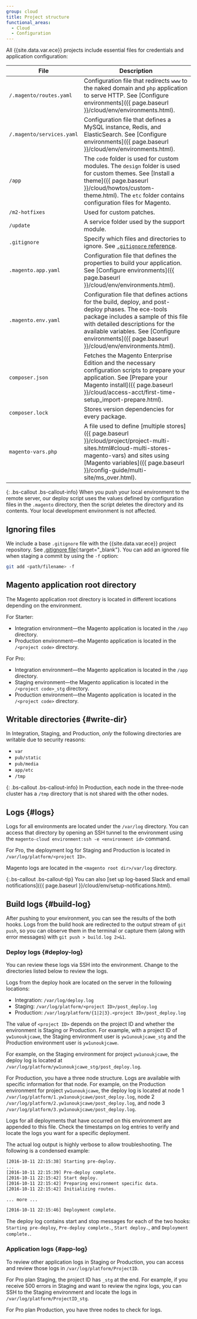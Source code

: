 ```yaml
---
group: cloud
title: Project structure
functional_areas:
  - Cloud
  - Configuration
---
```

All {{site.data.var.ece}} projects include essential files for credentials and application configuration:

File | Description
--- | ---
`/.magento/routes.yaml` | Configuration file that redirects `www` to the naked domain and `php` application to serve HTTP. See [Configure environments]({{ page.baseurl }}/cloud/env/environments.html).
`/.magento/services.yaml` | Configuration file that defines a MySQL instance, Redis, and ElasticSearch. See [Configure environments]({{ page.baseurl }}/cloud/env/environments.html).
`/app` | The `code` folder is used for custom modules. The `design` folder is used for custom themes. See [Install a theme]({{ page.baseurl }}/cloud/howtos/custom-theme.html). The `etc` folder contains configuration files for Magento.
`/m2-hotfixes` | Used for custom patches.
`/update` | A service folder used by the support module.
`.gitignore` | Specify which files and directories to ignore. See [`.gitignore` reference](#ignoring-files).
`.magento.app.yaml` | Configuration file that defines the properties to build your application. See [Configure environments]({{ page.baseurl }}/cloud/env/environments.html).
`.magento.env.yaml` | Configuration file that defines actions for the build, deploy, and post-deploy phases. The ece-tools package includes a sample of this file with detailed descriptions for the available variables. See [Configure environments]({{ page.baseurl }}/cloud/env/environments.html).
`composer.json` | Fetches the Magento Enterprise Edition and the necessary configuration scripts to prepare your application. See [Prepare your Magento install]({{ page.baseurl }}/cloud/access-acct/first-time-setup_import-prepare.html).
`composer.lock` | Stores version dependencies for every package.
`magento-vars.php` | A file used to define [multiple stores]({{ page.baseurl }}/cloud/project/project-multi-sites.html#cloud-multi-stores-magento-vars) and sites using [Magento variables]({{ page.baseurl }}/config-guide/multi-site/ms_over.html).

{: .bs-callout .bs-callout-info}
When you push your local environment to the remote server, our deploy script uses the values defined by configuration files in the `.magento` directory, then the script deletes the directory and its contents. Your local development environment is not affected.

## Ignoring files

We include a base `.gitignore` file with the {{site.data.var.ece}} project repository. See [.gitignore file](https://github.com/magento/magento-cloud/blob/master/.gitignore){:target="\_blank"}. You can add an ignored file when staging a commit by using the `-f` option:

```bash
git add <path/filename> -f
```

## Magento application root directory

The Magento application root directory is located in different locations depending on the environment.

For Starter:

-  Integration environment—the Magento application is located in the `/app` directory.
-  Production environment—the Magento application is located in the `/<project code>` directory.

For Pro:

-  Integration environment—the Magento application is located in the `/app` directory.
-  Staging environment—the Magento application is located in the `/<project code>_stg` directory.
-  Production environment—the Magento application is located in the ` /<project code>` directory.

## Writable directories {#write-dir}

In Integration, Staging, and Production, *only* the following directories are writable due to security reasons:

-	`var`
-	`pub/static`
-	`pub/media`
-	`app/etc`
-	`/tmp`

{: .bs-callout .bs-callout-info}
In Production, each node in the three-node cluster has a `/tmp` directory that is not shared with the other nodes.

## Logs {#logs}

Logs for all environments are located under the `/var/log` directory. You can access that directory by opening an SSH tunnel to the environment using the `magento-cloud environment:ssh -e <environment id>` command.

For Pro, the deployment log for Staging and Production is located in `/var/log/platform/<project ID>`.

Magento logs are located in the `<magento root dir>/var/log` directory.

{:.bs-callout .bs-callout-tip}
You can also [set up log-based Slack and email notifications]({{ page.baseurl }}/cloud/env/setup-notifications.html).

## Build logs {#build-log}

After pushing to your environment, you can see the results of the both hooks. Logs from the build hook are redirected to the output stream of `git push`, so you can observe them in the terminal or capture them (along with error messages) with `git push > build.log 2>&1`.

### Deploy logs {#deploy-log}

You can review these logs via SSH into the environment. Change to the directories listed below to review the logs.

Logs from the deploy hook are located on the server in the following locations:

*	Integration: `/var/log/deploy.log`
*	Staging: `/var/log/platform/<project ID>/post_deploy.log`
*	Production: `/var/log/platform/{1|2|3}.<project ID>/post_deploy.log`

The value of `<project ID>` depends on the project ID and whether the environment is Staging or Production. For example, with a project ID of `yw1unoukjcawe`, the Staging environment user is `yw1unoukjcawe_stg` and the Production environment user is `yw1unoukjcawe`.

For example, on the Staging environment for project `yw1unoukjcawe`, the deploy log is located at `/var/log/platform/yw1unoukjcawe_stg/post_deploy.log`.

For Production, you have a three node structure. Logs are available with specific information for that node. For example, on the Production environment for project `yw1unoukjcawe`, the deploy log is located at node 1 `/var/log/platform/1.yw1unoukjcawe/post_deploy.log`, node 2 `/var/log/platform/2.yw1unoukjcawe/post_deploy.log`, and node 3 `/var/log/platform/3.yw1unoukjcawe/post_deploy.log`.

Logs for all deployments that have occurred on this environment are appended to this file. Check the timestamps on log entries to verify and locate the logs you want for a specific deployment.

The actual log output is highly verbose to allow troubleshooting. The following is a condensed example:

```xml
[2016-10-11 22:15:38] Starting pre-deploy.
...
[2016-10-11 22:15:39] Pre-deploy complete.
[2016-10-11 22:15:42] Start deploy.
[2016-10-11 22:15:42] Preparing environment specific data.
[2016-10-11 22:15:42] Initializing routes.

... more ...

[2016-10-11 22:15:46] Deployment complete.
```

The deploy log contains start and stop messages for each of the two hooks:
`Starting pre-deploy`, `Pre-deploy complete.`, `Start deploy.`, and `Deployment complete.`.

### Application logs {#app-log}

To review other application logs in Staging or Production, you can access and review those logs in `/var/log/platform/ProjectID`.

For Pro plan Staging, the project ID has `_stg` at the end. For example, if you receive 500 errors in Staging and want to review the nginx logs, you can SSH to the Staging environment and locate the logs in `/var/log/platform/ProjectID_stg`.

For Pro plan Production, you have three nodes to check for logs.
